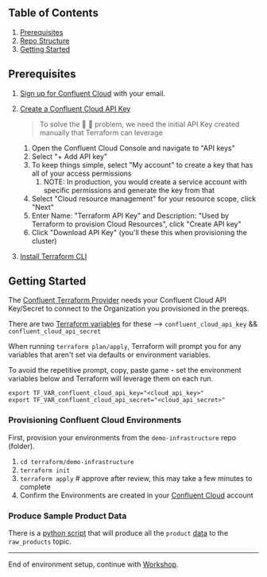 ## Table of Contents

1. [Prerequisites](#prerequisites)
2. [Repo Structure](#repo-structure)
3. [Getting Started](#getting-started)

## Prerequisites

1. [Sign up for Confluent Cloud](https://confluent.cloud/home) with your email.

2. [Create a Confluent Cloud API Key](https://registry.terraform.io/providers/confluentinc/confluent/latest/docs/guides/sample-project#create-a-cloud-api-key)

    > To solve the 🐥 🥚 problem, we need the initial API Key created manually that Terraform can leverage

   1. Open the Confluent Cloud Console and navigate to "API keys"
   2. Select "+ Add API key"
   3. To keep things simple, select "My account" to create a key that has all of your access permissions
      1. NOTE: In production, you would create a service account with specific permissions and generate the key from that
   4. Select "Cloud resource management" for your resource scope, click "Next"
   5. Enter Name: "Terraform API Key" and Description: "Used by Terraform to provision Cloud Resources", click "Create API key"  
   6. Click "Download API Key" (you'll these this when provisioning the cluster)

3. [Install Terraform CLI](https://developer.hashicorp.com/terraform/tutorials/aws-get-started/install-cli#install-terraform)

## Getting Started

The [Confluent Terraform Provider](https://registry.terraform.io/providers/confluentinc/confluent/latest/docs) needs your Confluent Cloud API Key/Secret to connect to the Organization you provisioned in the prereqs.

There are two [Terraform variables](https://developer.hashicorp.com/terraform/language/values/variables) for these --> `confluent_cloud_api_key` && `confluent_cloud_api_secret`

When running `terraform plan/apply`, Terraform will prompt you for any variables that aren't set via defaults or environment variables.

To avoid the repetitive prompt, copy, paste game - set the environment variables below and Terraform will leverage them on each run.

```shell
export TF_VAR_confluent_cloud_api_key="<cloud_api_key>"
export TF_VAR_confluent_cloud_api_secret="<cloud_api_secret>"
```

### Provisioning Confluent Cloud **Environments**
First, provision your environments from the `demo-infrastructure` repo (folder).

1. `cd terraform/demo-infrastructure`
2. `terraform init`
3. `terraform apply` # approve after review, this may take a few minutes to complete
4. Confirm the Environments are created in your [Confluent Cloud](https://confluent.cloud/home) account

### Produce Sample Product Data
There is a [python script](./data/loadProducts.py) that will produce all the `product` [data](./data/product-data.json) to the `raw_products` topic.  

----

End of environment setup, continue with [Workshop](./workshop/README.md).